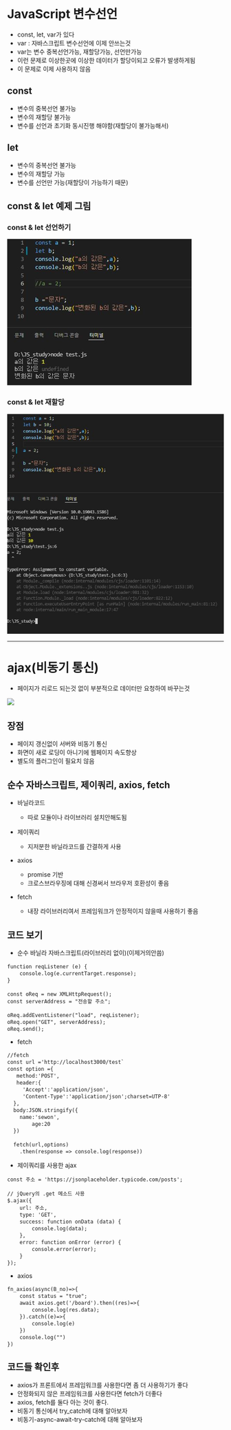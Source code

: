 # JavaScript 변수선언
- const, let, var가 있다
- var : 자바스크립트 변수선언에 이제 안쓰는것
- var는 변수 중복선언가능, 재할당가능, 선언만가능
- 이런 문제로 이상한곳에 이상한 데이터가 할당이되고 오류가 발생하게됨
- 이 문제로 이제 사용하지 않음

## const
- 변수의 중복선언 불가능
- 변수의 재할당 불가능
- 변수를 선언과 초기화 동시진행 해야함(재할당이 불가능해서)

## let
- 변수의 중복선언 불가능
- 변수의 재할당 가능
- 변수를 선언만 가능(재할당이 가능하기 때문)

## const & let 예제 그림

### const & let 선언하기
<img src="../study_img/const_let.jpg">

### const & let 재할당
<img src="../study_img/const_re.jpg">


<hr />


# ajax(비동기 통신)
- 페이지가 리로드 되는것 없이 부분적으로 데이터만 요청하여 바꾸는것

<img src="../study_img/ajaxjpg">

## 장점
- 페이지 갱신없이 서버와 비동기 통신
- 화면이 새로 로딩이 아니기에 웹페이지 속도향상
- 별도의 플러그인이 필요치 않음

## 순수 자바스크립트, 제이쿼리, axios, fetch
- 바닐라코드
    - 따로 모듈이나 라이브러리 설치안해도됨

- 제이쿼리
    - 지저분한 바닐라코드를 간결하게 사용

- axios
    - promise 기반
    - 크로스브라우징에 대해 신경써서 브라우저 호환성이 좋음

- fetch
    - 내장 라이브러리여서 프레임워크가 안정적이지 않을때 사용하기 좋음

## 코드 보기

- 순수 바닐라 자바스크립트(라이브러리 없이)(이제거의안씀)

```
function reqListener (e) {
    console.log(e.currentTarget.response);
}

const oReq = new XMLHttpRequest();
const serverAddress = "전송할 주소";

oReq.addEventListener("load", reqListener);
oReq.open("GET", serverAddress);
oReq.send();
```

- fetch

```
//fetch
const url ='http://localhost3000/test`
const option ={
   method:'POST',
   header:{
     'Accept':'application/json',
     'Content-Type':'application/json';charset=UTP-8'
  },
  body:JSON.stringify({
  	name:'sewon',
    	age:20
  })

  fetch(url,options)
  	.then(response => console.log(response))
```


- 제이쿼리를 사용한 ajax

```
const 주소 = 'https://jsonplaceholder.typicode.com/posts';

// jQuery의 .get 메소드 사용
$.ajax({
    url: 주소,
    type: 'GET',
    success: function onData (data) {
        console.log(data);
    },
    error: function onError (error) {
        console.error(error);
    }
});
```

- axios

```
fn_axios(async(B_no)=>{
    const status = "true";
    await axios.get('/board').then((res)=>{
        console.log(res.data);
    }).catch((e)=>{
        console.log(e)
    })
    console.log("")
})
```

## 코드들 확인후
- axios가 프론트에서 프레임워크를 사용한다면 좀 더 사용하기가 좋다
- 안정화되지 않은 프레임워크를 사용한다면 fetch가 더좋다
- axios, fetch를 둘다 아는 것이 좋다.
- 비동기 통신에서 try_catch에 대해 알아보자
- 비동기-async-await-try-catch에 대해 알아보자